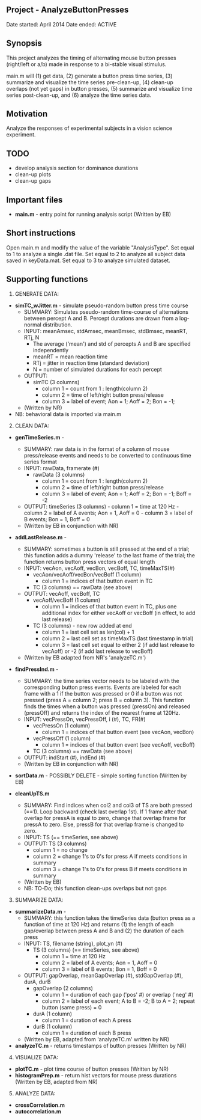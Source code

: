 ## Project - AnalyzeButtonPresses
Date started: April 2014
Date ended: ACTIVE

## Synopsis

This project analyzes the timing of alternating mouse button presses 
(right/left or a/b) made in response to a bi-stable visual stimulus.

main.m will (1) get data, (2) generate a button press time series, (3) summarize
and visualize the time series pre-clean-up, (4) clean-up overlaps (not yet gaps) in
button presses, (5) summarize and visualize time series post-clean-up, and (6)
analyze the time series data.

## Motivation

Analyze the responses of experimental subjects in a vision science
experiment.

## TODO

- develop analysis section for dominance durations
- clean-up plots
- clean-up gaps

## Important files

- **main.m** - entry point for running analysis script (Written by EB) 

## Short instructions 

Open main.m and modify the value of the variable "AnalysisType". Set equal to 
1 to analyze a single .dat file. Set equal to 2 to analyze all subject data 
saved in keyData.mat. Set equal to 3 to analyze simulated dataset. 

## Supporting functions 

1. GENERATE DATA: 
- **simTC_wJitter.m** - simulate pseudo-random button press time course
	- SUMMARY: Simulates pseudo-random time-course of alternations between percept 
	A and B. Percept durations are drawn from a log-normal distribution.
	- INPUT: meanAmsec, stdAmsec, meanBmsec, stdBmsec, meanRT, RTj, N
		- The average ('mean') and std of percepts A and B are specified independently
		- meanRT = mean reaction time 
		- RTj = jitter in reaction time (standard deviation)
		- N = number of simulated durations for each percept
	- OUTPUT: 
		- simTC (3 columns)
		    - column 1 = count from 1 : length(column 2)
    		- column 2 = time of left/right button press/release
    		- column 3 = label of event; Aon = 1; Aoff = 2; Bon = -1; 
	- (Written by NR)
- NB: behavioral data is imported via main.m

2. CLEAN DATA: 

- **genTimeSeries.m** -
	- SUMMARY: raw data is in the format of a column of mouse press/release 
	events and needs to be converted to continuous time series format
	- INPUT: rawData, framerate (#)
    	- rawData (3 columns)
    		- column 1 = count from 1 : length(column 2)
    		- column 2 = time of left/right button press/release
    		- column 3 = label of event; Aon = 1; Aoff = 2; Bon = -1; Boff = -2
	- OUTPUT: timeSeries (3 columns)
			- column 1 = time at 120 Hz
			- column 2 = label of A events; Aon = 1, Aoff = 0
			- column 3 = label of B events; Bon = 1, Boff = 0
	- (Written by EB in conjunction with NR)

- **addLastRelease.m** - 
	- SUMMARY: sometimes a button is still pressed at the end of a trial; this 
	function adds a dummy 'release' to the last frame of the trial; the 
	function returns button press vectors of equal length
	- INPUT: vecAon, vecAoff, vecBon, vecBoff, TC, timeMaxTS(#)
		- vecAon/vecAoff/vecBon/vecBoff (1 column)
			- column 1 = indices of that button event in TC
		- TC (3 columns) == rawData (see above)
	- OUTPUT: vecAoff, vecBoff, TC
		- vecAoff/vecBoff (1 column)
			- column 1 = indices of that button event in TC, plus one additional
			index for either vecAoff or vecBoff (in effect, to add last release)
		- TC (3 columns) - new row added at end
			- column 1 = last cell set as len(col) + 1
			- column 2 = last cell set as timeMaxTS (last timestamp in trial)
			- column 3 = last cell set equal to either 2 (if add last release to 
			vecAoff) or -2 (if add last release to vecBoff)
	- (Written by EB adapted from NR's 'analyzeTC.m')

- **findPressInd.m** -	
	- SUMMARY: the time series vector needs to be labeled with the corresponding 
	button press events. Events are labeled for each frame with a 1 if the button
	was pressed or 0 if a button was not pressed (press A = column 2; press B = 
	column 3). This function finds the times when a button was pressed 
	(pressOn) and released (pressOff) and returns the index of the nearest frame
	at 120Hz.
	- INPUT: vecPressOn, vecPressOff, i (#), TC, FR(#)
		- vecPressOn (1 column)
			- column 1 = indices of that button event (see vecAon, vecBon)
		- vecPressOff (1 column)
			- column 1 = indices of that button event (see vecAoff, vecBoff)
		- TC (3 columns) == rawData (see above)
	- OUTPUT: indStart (#), indEnd (#)
	- (Written by EB in conjunction with NR)

- **sortData.m** - POSSIBLY DELETE - simple sorting function (Written by EB) 
- **cleanUpTS.m**
	- SUMMARY: Find indices when col2 and col3 of TS are both pressed (==1).
	Loop backward (check last overlap 1st). If 1 frame after that overlap for
	pressA is equal to zero, change that overlap frame for pressA to zero. Else,
	pressB for that overlap frame is changed to zero. 
	- INPUT: TS (== timeSeries, see above)
	- OUTPUT: TS (3 columns)
		- column 1 = no change
		- column 2 = change 1's to 0's for press A if meets conditions in summary
		- column 3 = change 1's to 0's for press B if meets conditions in summary
	- (Written by EB)
	- NB: TO-Do; this function clean-ups overlaps but not gaps


3. SUMMARIZE DATA:

- **summarizeData.m** - 
	- SUMMARY: this function takes the timeSeries data (button press as a 
	function of time at 120 Hz) and returns (1) the length of each gap/overlap
	between press A and B and (2) the duration of each press
    - INPUT: TS, filename (string), plot_yn (#)
    	- TS (3 columns) (== timeSeries, see above)
			- column 1 = time at 120 Hz
			- column 2 = label of A events; Aon = 1, Aoff = 0
			- column 3 = label of B events; Bon = 1, Boff = 0
    - OUTPUT: gapOverlap, meanGapOverlap (#), stdGapOverlap (#), durA, durB
    	- gapOverlap (2 columns)
    		- column 1 = duration of each gap ('pos' #) or overlap ('neg' #)
    		- column 2 = label of each event; A to B = -2; B to A = 2; 
    		repeat button (same press) = 0
    	- durA (1 column)
    		- column 1 = duration of each A press
    	- durB (1 column)
    		- column 1 = duration of each B press
	- (Written by EB, adapted from 'analyzeTC.m' written by NR)
- **analyzeTC.m** - returns timestamps of button presses (Written by NR)


4. VISUALIZE DATA:
- **plotTC.m** - plot time course of button presses (Written by NR)
- **histogramPrep.m** - return hist vectors for mouse press durations 
(Written by EB, adapted from NR)

5. ANALYZE DATA:
- **crossCorrelation.m**
- **autocorrelation.m**